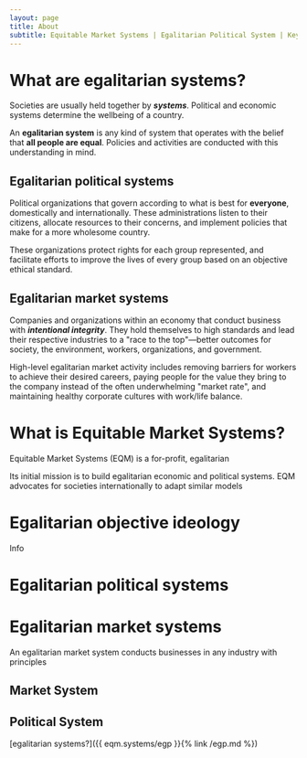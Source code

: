 ```yaml
---
layout: page
title: About
subtitle: Equitable Market Systems | Egalitarian Political System | Key Concepts
---
```


# What are egalitarian systems?

Societies are usually held together by ***systems***. Political and economic systems determine the wellbeing of a country.

An **egalitarian system** is any kind of system that operates with the belief that **all people are equal**. Policies and activities are conducted with this understanding in mind.

## Egalitarian political systems

Political organizations that govern according to what is best for **everyone**, domestically and internationally. These administrations listen to their citizens, allocate resources to their concerns, and implement policies that make for a more wholesome country.

These organizations protect rights for each group represented, and facilitate efforts to improve the lives of every group based on an objective ethical standard.

## Egalitarian market systems

Companies and organizations within an economy that conduct business with ***intentional integrity***. They hold themselves to high standards and lead their respective industries to a "race to the top"—better outcomes for society, the environment, workers, organizations, and government.

High-level egalitarian market activity includes removing barriers for workers to achieve their desired careers, paying people for the value they bring to the company instead of the often underwhelming "market rate", and maintaining healthy corporate cultures with work/life balance.

# What is Equitable Market Systems?

Equitable Market Systems (EQM) is a for-profit, egalitarian 

 Its initial mission is to build egalitarian economic and political systems. EQM advocates for societies internationally to adapt similar models

# Egalitarian objective ideology

Info

# Egalitarian political systems


# Egalitarian market systems

An egalitarian market system conducts businesses in any industry with principles 

## Market System


## Political System




[egalitarian systems?]({{ eqm.systems/egp }}{% link /egp.md %})
